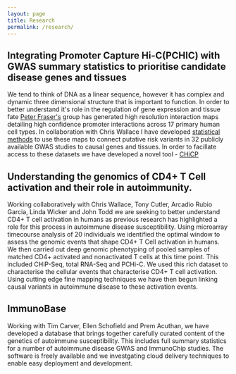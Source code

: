 ```yaml
---
layout: page
title: Research
permalink: /research/
---
```



##  Integrating **P**romoter **C**apture **Hi-C**(PCHIC) with GWAS summary statistics to prioritise candidate disease genes and tissues 

We tend to  think of DNA as a linear sequence, however it has complex and dynamic three dimensional structure that is important to function. In order to better understand it's role in the regulation of gene expression and tissue fate [Peter Fraser's](http://www.babraham.ac.uk/our-research/nuclear-dynamics/peter-fraser) group has generated high resolution interaction maps detailing high confidence promoter interactions across 17 primary human cell types.  In collaboration with Chris Wallace I have developed [statistical methods](http://github.com/ollyburren/CHIGP) to use these maps to connect putative risk variants in 32 publicly available GWAS studies to causal genes and tissues. In order to facillate access to these datasets we have developed a novel tool - [CHiCP](http://www.chicp.org)

## Understanding the genomics of CD4+ T Cell activation and their role in autoimmunity.

Working collaboratively with Chris Wallace, Tony Cutler, Arcadio Rubio Garcia, Linda Wicker and John Todd we are seeking to better understand CD4+ T cell activation in humans as previous research has highlighted a role for this process in autoimmune disease susceptibility. Using microarray timecourse analysis of 20 individuals we identified the optimal window to assess the genomic events that shape CD4+ T Cell activation in humans. We then carried out deep genomic phenotyping of pooled samples of matched CD4+ activated and nonactivated T cells at this time point. This included CHiP-Seq, total RNA-Seq and PCHi-C. We used this rich dataset to characterise the cellular events that characterise CD4+ T cell activation. Using cutting edge fine mapping techniques we have then begun linking causal variants in autoimmune disease to these activation events. 

## ImmunoBase

Working with Tim Carver, Ellen Schofield and Prem Acuthan, we have developed a database that brings together carefully curated content of the genetics of autoimmune susceptibility. This includes full summary statistics for a number of autoimmune disease GWAS and ImmunoChip studies. The software is freely available and we investgating cloud delivery techniques to enable easy deployment and development.
